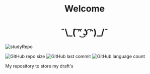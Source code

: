 <h1 align="center">Welcome</h1>
<h1 align="center">¯\_( ͠ᵔ ͜ʖ ͡ᵔ)_/¯</h1>

![studyRepo](https://raw.githubusercontent.com/alextibor/alextibor/main/repofiles/finals/gitbannerFinal.png "You can do it!")

![GitHub repo size](https://img.shields.io/github/repo-size/alextibor/studyProjects) ![GitHub last commit](https://img.shields.io/github/last-commit/alextibor/studyProjects) ![GitHub language count](https://img.shields.io/github/languages/count/alextibor/studyProjects)

My repository to store my draft's
